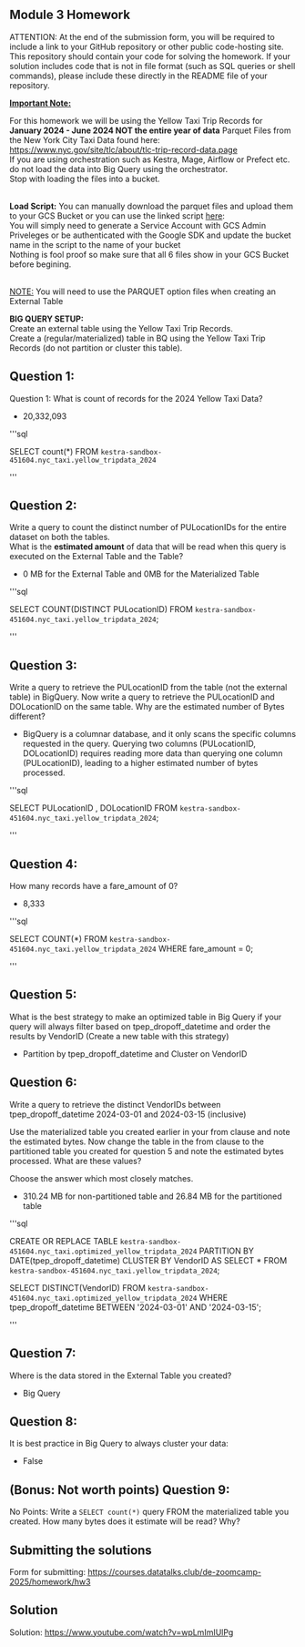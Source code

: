 ## Module 3 Homework

ATTENTION: At the end of the submission form, you will be required to include a link to your GitHub repository or other public code-hosting site. 
This repository should contain your code for solving the homework. If your solution includes code that is not in file format (such as SQL queries or 
shell commands), please include these directly in the README file of your repository.

<b><u>Important Note:</b></u> <p> For this homework we will be using the Yellow Taxi Trip Records for **January 2024 - June 2024 NOT the entire year of data** 
Parquet Files from the New York
City Taxi Data found here: </br> https://www.nyc.gov/site/tlc/about/tlc-trip-record-data.page </br>
If you are using orchestration such as Kestra, Mage, Airflow or Prefect etc. do not load the data into Big Query using the orchestrator.</br> 
Stop with loading the files into a bucket. </br></br>

**Load Script:** You can manually download the parquet files and upload them to your GCS Bucket or you can use the linked script [here](./load_yellow_taxi_data.py):<br>
You will simply need to generate a Service Account with GCS Admin Priveleges or be authenticated with the Google SDK and update the bucket name in the script to the name of your bucket<br>
Nothing is fool proof so make sure that all 6 files show in your GCS Bucket before begining.</br><br>

<u>NOTE:</u> You will need to use the PARQUET option files when creating an External Table</br>

<b>BIG QUERY SETUP:</b></br>
Create an external table using the Yellow Taxi Trip Records. </br>
Create a (regular/materialized) table in BQ using the Yellow Taxi Trip Records (do not partition or cluster this table). </br>
</p>

## Question 1:
Question 1: What is count of records for the 2024 Yellow Taxi Data?

- 20,332,093

'''sql

SELECT count(*) FROM `kestra-sandbox-451604.nyc_taxi.yellow_tripdata_2024`

'''


## Question 2:
Write a query to count the distinct number of PULocationIDs for the entire dataset on both the tables.</br> 
What is the **estimated amount** of data that will be read when this query is executed on the External Table and the Table?

- 0 MB for the External Table and 0MB for the Materialized Table

'''sql

SELECT COUNT(DISTINCT PULocationID) 
FROM `kestra-sandbox-451604.nyc_taxi.yellow_tripdata_2024`;

'''

## Question 3:
Write a query to retrieve the PULocationID from the table (not the external table) in BigQuery. Now write a query to retrieve the PULocationID and DOLocationID on the same table. Why are the estimated number of Bytes different?
- BigQuery is a columnar database, and it only scans the specific columns requested in the query. Querying two columns (PULocationID, DOLocationID) requires 
reading more data than querying one column (PULocationID), leading to a higher estimated number of bytes processed.

'''sql

SELECT PULocationID , DOLocationID 
FROM `kestra-sandbox-451604.nyc_taxi.yellow_tripdata_2024`;

'''

## Question 4:
How many records have a fare_amount of 0?

- 8,333


'''sql

SELECT COUNT(*)
FROM `kestra-sandbox-451604.nyc_taxi.yellow_tripdata_2024`
WHERE fare_amount = 0;

'''

## Question 5:
What is the best strategy to make an optimized table in Big Query if your query will always filter based on tpep_dropoff_datetime and order the results by VendorID (Create a new table with this strategy)

- Partition by tpep_dropoff_datetime and Cluster on VendorID



## Question 6:
Write a query to retrieve the distinct VendorIDs between tpep_dropoff_datetime
2024-03-01 and 2024-03-15 (inclusive)</br>

Use the materialized table you created earlier in your from clause and note the estimated bytes. Now change the table in the from clause to the partitioned table you created for question 5 and note the estimated bytes processed. What are these values? </br>

Choose the answer which most closely matches.</br> 

- 310.24 MB for non-partitioned table and 26.84 MB for the partitioned table

'''sql

CREATE OR REPLACE TABLE `kestra-sandbox-451604.nyc_taxi.optimized_yellow_tripdata_2024`
PARTITION BY DATE(tpep_dropoff_datetime)
CLUSTER BY VendorID
AS
SELECT * FROM `kestra-sandbox-451604.nyc_taxi.yellow_tripdata_2024`;

SELECT DISTINCT(VendorID) FROM `kestra-sandbox-451604.nyc_taxi.optimized_yellow_tripdata_2024` 
WHERE tpep_dropoff_datetime BETWEEN '2024-03-01' AND '2024-03-15';

'''


## Question 7: 
Where is the data stored in the External Table you created?

- Big Query


## Question 8:
It is best practice in Big Query to always cluster your data:

- False


## (Bonus: Not worth points) Question 9:
No Points: Write a `SELECT count(*)` query FROM the materialized table you created. How many bytes does it estimate will be read? Why?


## Submitting the solutions

Form for submitting: https://courses.datatalks.club/de-zoomcamp-2025/homework/hw3

## Solution

Solution: https://www.youtube.com/watch?v=wpLmImIUlPg
